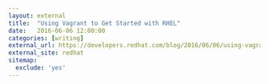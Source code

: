 ```yaml
---
layout: external
title:  "Using Vagrant to Get Started with RHEL"
date:   2016-06-06 12:00:00
categories: [writing]
external_url: https://developers.redhat.com/blog/2016/06/06/using-vagrant-to-get-started-with-rhel/
external_site: redhat
sitemap:
  exclude: 'yes'
---
```

